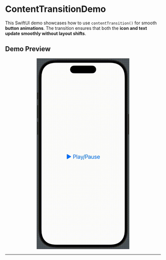 # ContentTransitionDemo

This SwiftUI demo showcases how to use `contentTransition()` for smooth **button animations**. The transition ensures that both the **icon and text update smoothly without layout shifts**.

## Demo Preview
<p align="center">
    <img src="https://github.com/FoksWang/iOS-Code-Examples/blob/main/ContentTransitionDemo/ContentTransitionDemo/ContentTransitionDemo.gif" width="300">
</p>

---
